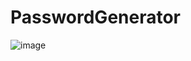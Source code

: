 # PasswordGenerator

![image](https://github.com/user-attachments/assets/71dd87df-e9e5-49e6-90e3-285c770b3a70)



